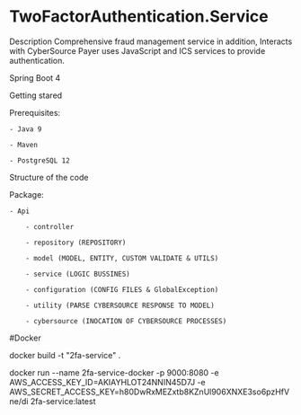 # TwoFactorAuthentication.Service

Description
Comprehensive fraud management service in addition, Interacts with CyberSource Payer uses JavaScript and ICS services to provide authentication.

Spring Boot 4

Getting stared

Prerequisites:

    - Java 9
    
    - Maven
    
    - PostgreSQL 12
    

Structure of the code

Package:

    - Api 
    
        - controller
        
        - repository (REPOSITORY)
        
        - model (MODEL, ENTITY, CUSTOM VALIDATE & UTILS)
        
        - service (LOGIC BUSSINES)
        
        - configuration (CONFIG FILES & GlobalException)
        
        - utility (PARSE CYBERSOURCE RESPONSE TO MODEL)
        
        - cybersource (INOCATION OF CYBERSOURCE PROCESSES)
        
#Docker

docker build -t "2fa-service" . 

docker run --name 2fa-service-docker -p 9000:8080 -e AWS_ACCESS_KEY_ID=AKIAYHLOT24NNIN45D7J -e AWS_SECRET_ACCESS_KEY=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 2fa-service:latest


